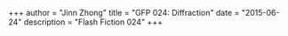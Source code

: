 +++
author = "Jinn Zhong"
title = "GFP 024: Diffraction"
date = "2015-06-24"
description = "Flash Fiction 024"
+++
